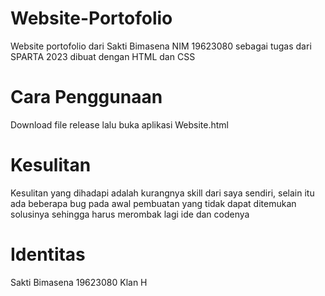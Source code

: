 # Website-Portofolio
Website portofolio dari Sakti Bimasena NIM 19623080 sebagai tugas dari SPARTA 2023
dibuat dengan HTML dan CSS

# Cara Penggunaan
Download file release lalu buka aplikasi Website.html

# Kesulitan
Kesulitan yang dihadapi adalah kurangnya skill dari saya sendiri, selain itu ada beberapa bug pada awal pembuatan yang tidak dapat ditemukan solusinya sehingga harus merombak lagi ide dan codenya

# Identitas
Sakti Bimasena
19623080
Klan H
